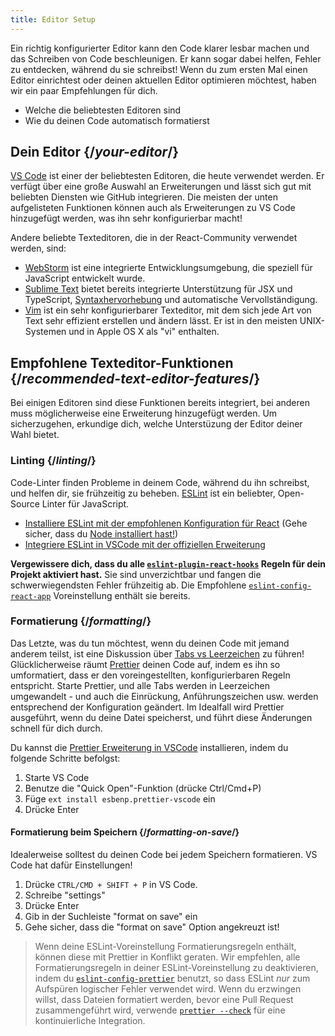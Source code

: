 ```yaml
---
title: Editor Setup
---
```


<Intro>

Ein richtig konfigurierter Editor kann den Code klarer lesbar machen und das Schreiben von Code beschleunigen. Er kann sogar dabei helfen, Fehler zu entdecken, während du sie schreibst! Wenn du zum ersten Mal einen Editor einrichtest oder deinen aktuellen Editor optimieren möchtest, haben wir ein paar Empfehlungen für dich.

</Intro>

<YouWillLearn>

* Welche die beliebtesten Editoren sind
* Wie du deinen Code automatisch formatierst

</YouWillLearn>

## Dein Editor {/*your-editor*/}

[VS Code](https://code.visualstudio.com/) ist einer der beliebtesten Editoren, die heute verwendet werden. Er verfügt über eine große Auswahl an Erweiterungen und lässt sich gut mit beliebten Diensten wie GitHub integrieren. Die meisten der unten aufgelisteten Funktionen können auch als Erweiterungen zu VS Code hinzugefügt werden, was ihn sehr konfigurierbar macht!

Andere beliebte Texteditoren, die in der React-Community verwendet werden, sind:

* [WebStorm](https://www.jetbrains.com/webstorm/) ist eine integrierte Entwicklungsumgebung, die speziell für JavaScript entwickelt wurde.
* [Sublime Text](https://www.sublimetext.com/) bietet bereits integrierte Unterstützung für JSX und TypeScript, [Syntaxhervorhebung](https://stackoverflow.com/a/70960574/458193) und automatische Vervollständigung.
* [Vim](https://www.vim.org/) ist ein sehr konfigurierbarer Texteditor, mit dem sich jede Art von Text sehr effizient erstellen und ändern lässt. Er ist in den meisten UNIX-Systemen und in Apple OS X als "vi" enthalten.

## Empfohlene Texteditor-Funktionen {/*recommended-text-editor-features*/}

Bei einigen Editoren sind diese Funktionen bereits integriert, bei anderen muss möglicherweise eine Erweiterung hinzugefügt werden. Um sicherzugehen, erkundige dich, welche Unterstüzung der Editor deiner Wahl bietet.

### Linting {/*linting*/}

Code-Linter finden Probleme in deinem Code, während du ihn schreibst, und helfen dir, sie frühzeitig zu beheben. [ESLint](https://eslint.org/) ist ein beliebter, Open-Source Linter für JavaScript.

* [Installiere ESLint mit der empfohlenen Konfiguration für React](https://www.npmjs.com/package/eslint-config-react-app) (Gehe sicher, dass du [Node installiert hast!](https://nodejs.org/en/download/current/))
* [Integriere ESLint in VSCode mit der offiziellen Erweiterung](https://marketplace.visualstudio.com/items?itemName=dbaeumer.vscode-eslint)

**Vergewissere dich, dass du alle [`eslint-plugin-react-hooks`](https://www.npmjs.com/package/eslint-plugin-react-hooks) Regeln für dein Projekt aktiviert hast.** Sie sind unverzichtbar und fangen die schwerwiegendsten Fehler frühzeitig ab. Die Empfohlene [`eslint-config-react-app`](https://www.npmjs.com/package/eslint-config-react-app) Voreinstellung enthält sie bereits.

### Formatierung {/*formatting*/}

Das Letzte, was du tun möchtest, wenn du deinen Code mit jemand anderem teilst, ist eine Diskussion über [Tabs vs Leerzeichen](https://www.google.com/search?q=tabs+oder+spaces) zu führen! Glücklicherweise räumt [Prettier](https://prettier.io/) deinen Code auf, indem es ihn so umformatiert, dass er den voreingestellten, konfigurierbaren Regeln entspricht. Starte Prettier, und alle Tabs werden in Leerzeichen umgewandelt - und auch die Einrückung, Anführungszeichen usw. werden entsprechend der Konfiguration geändert. Im Idealfall wird Prettier ausgeführt, wenn du deine Datei speicherst, und führt diese Änderungen schnell für dich durch.

Du kannst die [Prettier Erweiterung in VSCode](https://marketplace.visualstudio.com/items?itemName=esbenp.prettier-vscode) installieren, indem du folgende Schritte befolgst:

1. Starte VS Code
2. Benutze die "Quick Open"-Funktion (drücke Ctrl/Cmd+P)
3. Füge `ext install esbenp.prettier-vscode` ein
4. Drücke Enter

#### Formatierung beim Speichern {/*formatting-on-save*/}

Idealerweise solltest du deinen Code bei jedem Speichern formatieren. VS Code hat dafür Einstellungen!

1. Drücke `CTRL/CMD + SHIFT + P` in VS Code.
2. Schreibe "settings"
3. Drücke Enter
4. Gib in der Suchleiste "format on save" ein
5. Gehe sicher, dass die "format on save" Option angekreuzt ist!

> Wenn deine ESLint-Voreinstellung Formatierungsregeln enthält, können diese mit Prettier in Konflikt geraten. Wir empfehlen, alle Formatierungsregeln in deiner ESLint-Voreinstellung zu deaktivieren, indem du [`eslint-config-prettier`](https://github.com/prettier/eslint-config-prettier) benutzt, so dass ESLint *nur* zum Aufspüren logischer Fehler verwendet wird. Wenn du erzwingen willst, dass Dateien formatiert werden, bevor eine Pull Request zusammengeführt wird, verwende [`prettier --check`](https://prettier.io/docs/en/cli.html#--check) für eine kontinuierliche Integration.
